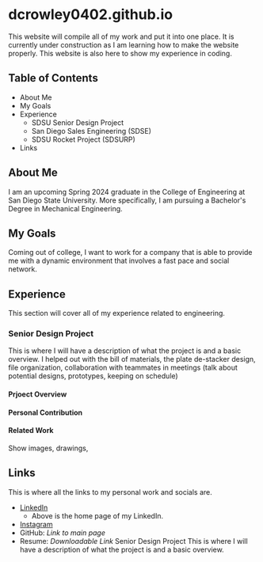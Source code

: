 # dcrowley0402.github.io
This website will compile all of my work and put it into one place. It is currently under construction as I am learning how to make the website properly. This website is also here to show my experience in coding.
## Table of Contents
* About Me
* My Goals
* Experience
  * SDSU Senior Design Project
  * San Diego Sales Engineering (SDSE)
  * SDSU Rocket Project (SDSURP)
* Links
## About Me
I am an upcoming Spring 2024 graduate in the College of Engineering at San Diego State University. More specifically, I am pursuing a Bachelor's Degree in Mechanical Engineering.
## My Goals
Coming out of college, I want to work for a company that is able to provide me with a dynamic environment that involves a fast pace and social network. 
## Experience
This section will cover all of my experience related to engineering.
### Senior Design Project
This is where I will have a description of what the project is and a basic overview.
I helped out with the bill of materials, the plate de-stacker design, file organization, collaboration with teammates in meetings (talk about potential designs, prototypes, keeping on schedule)
#### Prjoect Overview
#### Personal Contribution
#### Related Work
Show images, drawings, 
## Links
This is where all the links to my personal work and socials are.
- [LinkedIn](https://www.linkedin.com/in/derek-crowley-872565243/)
  - Above is the home page of my LinkedIn.
- [Instagram](https://www.instagram.com/derek_cro/)
- GitHub: *Link to main page*
- Resume: *Downloadable Link*
Senior Design Project
This is where I will have a description of what the project is and a basic overview.
